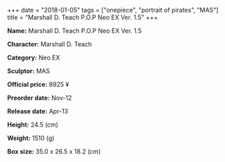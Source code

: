 +++
date = "2018-01-05"
tags = ["onepiece", "portrait of pirates", "MAS"]
title = "Marshall D. Teach P.O.P Neo EX Ver. 1.5"
+++

**Name:** Marshall D. Teach P.O.P Neo EX Ver. 1.5

**Character:** Marshall D. Teach

**Category:** Neo EX 

**Sculptor:** MAS

**Official price:** 8925 ¥

**Preorder date:** Nov-12

**Release date:** Apr-13

**Height:** 24.5 (cm)

**Weight:** 1510 (g)

**Box size:** 35.0 x 26.5 x 18.2 (cm)



